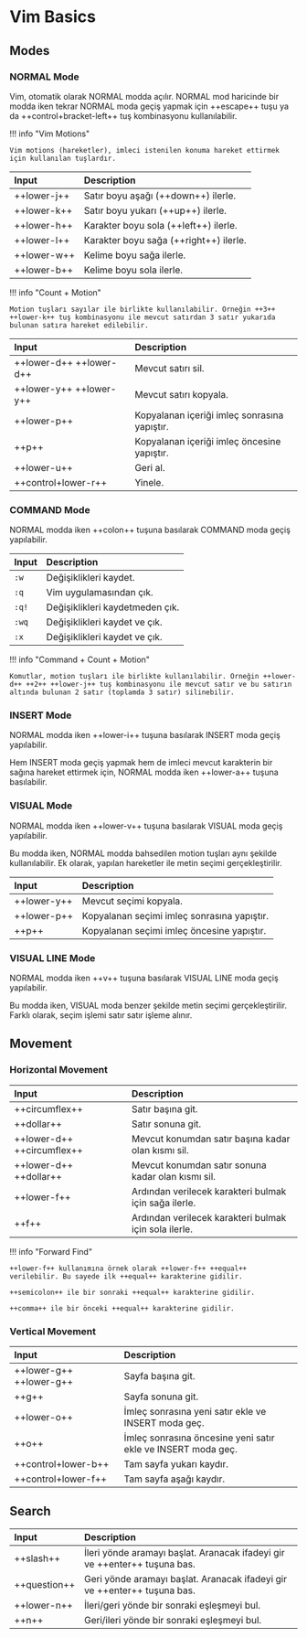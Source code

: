 # Vim Basics

## Modes

### NORMAL Mode

Vim, otomatik olarak NORMAL modda açılır. NORMAL mod haricinde bir modda iken tekrar NORMAL moda geçiş yapmak için ++escape++ tuşu ya da ++control+bracket-left++ tuş kombinasyonu kullanılabilir.

!!! info "Vim Motions"

    Vim motions (hareketler), imleci istenilen konuma hareket ettirmek için kullanılan tuşlardır.

| Input | Description |
|:---|:---|
| ++lower-j++ | Satır boyu aşağı (++down++) ilerle. |
| ++lower-k++ | Satır boyu yukarı (++up++) ilerle. |
| ++lower-h++ | Karakter boyu sola (++left++) ilerle. |
| ++lower-l++ | Karakter boyu sağa (++right++) ilerle. |
| ++lower-w++ | Kelime boyu sağa ilerle. |
| ++lower-b++ | Kelime boyu sola ilerle. |

!!! info "Count + Motion"

    Motion tuşları sayılar ile birlikte kullanılabilir. Örneğin ++3++ ++lower-k++ tuş kombinasyonu ile mevcut satırdan 3 satır yukarıda bulunan satıra hareket edilebilir.

| Input | Description |
|:---|:---|
| ++lower-d++ ++lower-d++ | Mevcut satırı sil. |
| ++lower-y++ ++lower-y++ | Mevcut satırı kopyala. |
| ++lower-p++ | Kopyalanan içeriği imleç sonrasına yapıştır. |
| ++p++ | Kopyalanan içeriği imleç öncesine yapıştır. |
| ++lower-u++ | Geri al. |
| ++control+lower-r++ | Yinele. |

### COMMAND Mode

NORMAL modda iken ++colon++ tuşuna basılarak COMMAND moda geçiş yapılabilir.

| Input | Description |
|:---|:---|
| `:w` | Değişiklikleri kaydet. |
| `:q` | Vim uygulamasından çık. |
| `:q!` | Değişiklikleri kaydetmeden çık. |
| `:wq` | Değişiklikleri kaydet ve çık. |
| `:x` | Değişiklikleri kaydet ve çık. |

!!! info "Command + Count + Motion"

    Komutlar, motion tuşları ile birlikte kullanılabilir. Örneğin ++lower-d++ ++2++ ++lower-j++ tuş kombinasyonu ile mevcut satır ve bu satırın altında bulunan 2 satır (toplamda 3 satır) silinebilir.

### INSERT Mode

NORMAL modda iken ++lower-i++ tuşuna basılarak INSERT moda geçiş yapılabilir.

Hem INSERT moda geçiş yapmak hem de imleci mevcut karakterin bir sağına hareket ettirmek için, NORMAL modda iken ++lower-a++ tuşuna basılabilir.

### VISUAL Mode

NORMAL modda iken ++lower-v++ tuşuna basılarak VISUAL moda geçiş yapılabilir.

Bu modda iken, NORMAL modda bahsedilen motion tuşları aynı şekilde kullanılabilir. Ek olarak, yapılan hareketler ile metin seçimi gerçekleştirilir.

| Input | Description |
|:---|:---|
| ++lower-y++ | Mevcut seçimi kopyala. |
| ++lower-p++ | Kopyalanan seçimi imleç sonrasına yapıştır. |
| ++p++ | Kopyalanan seçimi imleç öncesine yapıştır. |

### VISUAL LINE Mode

NORMAL modda iken ++v++ tuşuna basılarak VISUAL LINE moda geçiş yapılabilir.

Bu modda iken, VISUAL moda benzer şekilde metin seçimi gerçekleştirilir. Farklı olarak, seçim işlemi satır satır işleme alınır.

## Movement

### Horizontal Movement

| Input | Description |
|:---|:---|
| ++circumflex++ | Satır başına git. |
| ++dollar++ | Satır sonuna git. |
| ++lower-d++ ++circumflex++ | Mevcut konumdan satır başına kadar olan kısmı sil. |
| ++lower-d++ ++dollar++ | Mevcut konumdan satır sonuna kadar olan kısmı sil. |
| ++lower-f++ | Ardından verilecek karakteri bulmak için sağa ilerle. |
| ++f++ | Ardından verilecek karakteri bulmak için sola ilerle. |

!!! info "Forward Find"

    ++lower-f++ kullanımına örnek olarak ++lower-f++ ++equal++ verilebilir. Bu sayede ilk ++equal++ karakterine gidilir.

    ++semicolon++ ile bir sonraki ++equal++ karakterine gidilir.

    ++comma++ ile bir önceki ++equal++ karakterine gidilir.

### Vertical Movement

| Input | Description |
|:---|:---|
| ++lower-g++ ++lower-g++ | Sayfa başına git. |
| ++g++ | Sayfa sonuna git. |
| ++lower-o++ | İmleç sonrasına yeni satır ekle ve INSERT moda geç. |
| ++o++ | İmleç sonrasına öncesine yeni satır ekle ve INSERT moda geç. |
| ++control+lower-b++ | Tam sayfa yukarı kaydır. |
| ++control+lower-f++ | Tam sayfa aşağı kaydır. |

## Search

| Input | Description |
|:---|:---|
| ++slash++ | İleri yönde aramayı başlat. Aranacak ifadeyi gir ve ++enter++ tuşuna bas. |
| ++question++ | Geri yönde aramayı başlat. Aranacak ifadeyi gir ve ++enter++ tuşuna bas. |
| ++lower-n++ | İleri/geri yönde bir sonraki eşleşmeyi bul. |
| ++n++ | Geri/ileri yönde bir sonraki eşleşmeyi bul. |
